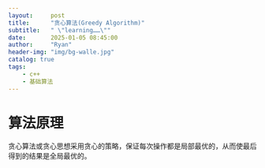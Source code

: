 ```yaml
---
layout:     post
title:      "贪心算法(Greedy Algorithm)"
subtitle:   " \"learning……\""
date:       2025-01-05 08:45:00
author:     "Ryan"
header-img: "img/bg-walle.jpg"
catalog: true
tags:
    - c++
    - 基础算法
---
```


# 算法原理  
贪心算法或贪心思想采用贪心的策略，保证每次操作都是局部最优的，从而使最后得到的结果是全局最优的。  























